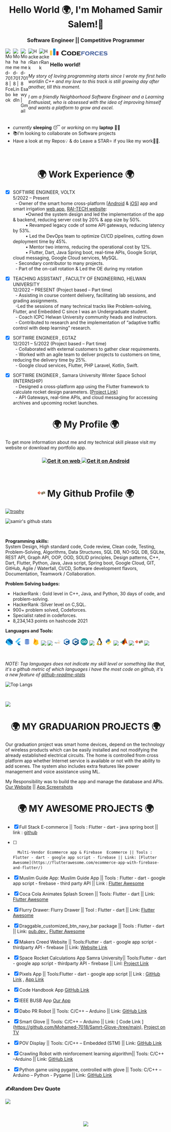 <h1 align="center">Hello World 🌍,  I'm Mohamed Samir Salem!👋 </h1>
<h3 align="center">Software Engineer || Competitive Programmer </h3>


<a href="https://www.facebook.com/mohamed.almasri.5686/">
  <img align="left" alt="Mohamed-7018 | Fcebook" width="24px" src="/assets/facebook.svg"/>
</a>
<a href="https://www.linkedin.com/in/mohamed-samir-9b0b2a203">
  <img align="left" alt="Mohamed-7018 | LinkedIn" width="24px" src="/assets/linkedin.svg"/>
</a>
<a href="mailto:mohamedkhalilalmasri@gmail.com">
  <img align="left" alt="Mohamed-7018 Esawy | Gmail" width="24px" src="https://user-images.githubusercontent.com/80456446/140469108-1a340307-b696-4f83-bd31-27f632bca393.png" />
</a>
<a href="https://www.hackerrank.com/mohamedkhalilal1">
 <img align="left" alt="HackerRank" width="34px" src="https://upload.wikimedia.org/wikipedia/commons/6/65/HackerRank_logo.png"/> 
</a>
<a href="https://www.instagram.com/mohamed_samir_7018/">
 <img align="left" alt="HackerRank" width="34px" src="https://user-images.githubusercontent.com/80456446/140470099-0233261b-373f-43f3-80e4-6be8ff9c9438.png"/> 
</a>
<a href="https://codeforces.com/profile/_Depressed">
 <img align="left" alt="Codeforces" width="180px" src="/assets/Codeforces_logo.svg.png"/> 
</a>
<br/>
<!-- 
    &nbsp; [![HitCount](http://hits.dwyl.com/SatYu26/SatYu26.svg)](http://hits.dwyl.com/SatYu26/SatYu26) 
-->

###  Hello world!
<!---&nbsp;<img src="https://i.pinimg.com/originals/2e/5c/72/2e5c72d2e357c97df0cbd6d63e782989.gif" height="70px">

--->
<p>
  <em>
    My story of loving programming starts since I wrote my first hello worldin C++ and my love to this track is still growing day after another, till this moment. 
    
    
I am a friendly Neighborhood Software Engineer and a Learning Enthusiast, who is obsessed with the idea of improving himself and wants a platform to grow and excel.

  </em>  
</p>

<!-- <a href="https://discord.com/invite/aNEPJcP">
  <img align="left" alt="Mohamed-7018's Discord" width="24px" src="/assets/discord.svg"/> -->
<!-- </a> -->

<!-- <br />
<br /> -->
<br>

-
  <!---<img alt="GIF" src="https://github.com/SatYu26/SatYu26/blob/master/Assets/wave.gif" height="20px" /> --->
  *currently* **sleeping** 😴 or *working* on my **laptop** 👩‍💻
- <!--- <img alt="GIF" src="https://github.com/SatYu26/SatYu26/blob/master/Assets/headbang.gif"  height="20px" /> ---> 📚I’m looking to collaborate on Software projects 
- <!---<img alt="GIF" src="https://github.com/SatYu26/SatYu26/blob/master/Assets/Medal.gif"  height="20px" />---> Have a look at my Repos💡 & do Leave a STAR⭐️ if you like my work👩‍💻.
<br>


<h1 align="center">🌍 Work Experience 🌍 </h1>

- [x] SOFTWRE ENGINEER, VOLTX<br />
5/2022 – Present<br />
    &nbsp;&nbsp;- Owner of the smart home cross-platform [[Android](https://play.google.com/store/apps/details?id=com.intelli.samir.smartbuilding&hl=en&gl=US) & [iOS](https://apps.apple.com/tr/app/intelli-smart-home/id6467123402)] app and smart irrigation [web app](https://demo.raitech-eg.com/), [RAI-TECH website](https://raitech-eg.com/):<br />
   &nbsp;&nbsp;&nbsp;&nbsp;&nbsp;&nbsp;&nbsp;&nbsp;&nbsp;&nbsp;•Owned the system design and led the implementation of the app & backend, reducing server cost by 20% & app size by 50%.  
  &nbsp;&nbsp;&nbsp;&nbsp;&nbsp;&nbsp;&nbsp;&nbsp;&nbsp;&nbsp;•	Revamped legacy code of some API gateways, reducing latency by 53%.<br />
 &nbsp;&nbsp;&nbsp;&nbsp;&nbsp;&nbsp;&nbsp;&nbsp;&nbsp;&nbsp;•	Led the DevOps team to optimize CI/CD pipelines, cutting down deployment time by 45%.<br />
 &nbsp;&nbsp;&nbsp;&nbsp;&nbsp;&nbsp;&nbsp;&nbsp;&nbsp;&nbsp;•	Mentor two interns, reducing the operational cost by 12%.<br />
 &nbsp;&nbsp;&nbsp;&nbsp;&nbsp;&nbsp;&nbsp;&nbsp;&nbsp;&nbsp;•	Flutter, Dart, Java Spring boot, real-time APIs, Google Script, cloud messaging, Google Cloud services, MySQL.<br />
&nbsp;&nbsp;-	Secondary contributor to many projects.<br />
&nbsp;&nbsp;-	Part of the on-call rotation & Led the OE during my rotation<br />



- [x] TEACHING ASSISTANT , FACULTY OF ENGINEERING, HELWAN UNIVERSITY<br/>
12/2022 – PRESENT (Project based – Part time)<br />
&nbsp;&nbsp;-	Assisting in course content delivery, facilitating lab sessions, and grading assignments.<br />
&nbsp;&nbsp;-Led the sessions of many technical tracks like Problem-solving, Flutter, and Embedded C since I was an Undergraduate student.<br />
&nbsp;&nbsp;-	Coach ICPC Helwan University community heads and instructors.<br />
&nbsp;&nbsp;-	Contributed to research and the implementation of “adaptive traffic control with deep learning” research.<br />

  
- [x] SOFTWRE ENGINEER , EGTAZ<br/>
12/2021 – 5/2022 (Project based – Part time)<br />
 &nbsp;&nbsp;- Collaborated with external customers to gather clear requirements.<br />
 &nbsp;&nbsp;- Worked with an agile team to deliver projects to customers on time, reducing the delivery time by 25%.<br />
 &nbsp;&nbsp;- Google cloud services, Flutter, PHP Laravel, Kotlin, Swift.<br />

      

- [x] SOFTWRE ENGINEER , Samara University Winter Space School<br/>
(INTERNSHIP)<br />
 &nbsp;&nbsp;- Designed a cross-platform app using the Flutter framework to calculate rocket design parameters. [[Project Link](https://github.com/Mohamed-7018/Rcoket-Design-App---Samara---Space-Engineering-and-technology-internship---Winter-Space-School)]<br />
&nbsp;&nbsp;-	API Gateways, real-time APIs, and cloud messaging for accessing archives and upcoming rocket launches.<br />


  
<h1 align="center">🌍 My Profile 🌍 </h1>
To get more information about me and my technical skill please visit my website or download my portfolio app.

  <h3 align="center" >
 <a href="https://mohamed-samir-salem-portfolio-flutter-dev.000webhostapp.com/">
 <img src="https://user-images.githubusercontent.com/80456446/167701490-d85af839-f2df-41cd-9466-3b69e4ac2014.png" height="60" width="150"
         alt="Get it on web">
 </a>
   
  <a href="https://drive.google.com/drive/folders/1uKlSlhoh30qzP5l8bscwbThiAcPARaK2?usp=sharing">
 <img src="https://user-images.githubusercontent.com/80456446/140654179-eca56dba-e3a6-4076-8625-de71d8a3a249.png" height="60"
         alt="Get it on Android">
 </a>
   </h3>
 </br>
 
 

<h1 align="center"><code><img height="24px" src="https://raw.githubusercontent.com/github/explore/80688e429a7d4ef2fca1e82350fe8e3517d3494d/topics/git/git.png"></code>
 My Github Profile 🌍 </h1>


[![trophy](https://github-profile-trophy.vercel.app/?username=Mohamed-7018)](https://github.com/ryo-ma/github-profile-trophy)


![samir's github stats](https://github-readme-stats.vercel.app/api?username=Mohamed-7018&count_private=true&show_icons=true&theme=jolly&include_all_commits=true)&nbsp;&nbsp;

<!-- <img align="center" src="https://github-readme-stats.vercel.app/api?username=Mohamed-7018&show_icons=true&include_all_commits=true&theme=algolia" alt="Anurag's github stats"/> -->
<br/>

**Programming skills:**<br/>
System Design, High standard code, Code review, Clean code, Testing, Problem-Solving, Algorithms, Data Structures, SQL DB, NO-SQL DB, SQLite, REST API, Graph API, OOP, OOD, SOLID principles, Design patterns, C++, Dart, Flutter, Python, Java, Java script, Spring boot, Google Cloud, GIT, GitHub, Agile / Waterfall, CI/CD, Software development flavors, Documentation, Teamwork / Collaboration.

**Problem Solving badges:**
- HackerRank : Gold level in C++, Java, and Python, 30 days of code, and problem-solving.
-  HackerRank :Silver level on C,SQL.
- 900+ problem solved, Codeforces.
- Specialist rated in codeforces.
- 8,234,143 points on hashcode 2021

**Languages and Tools:**

<code><img height="24px" src="https://raw.githubusercontent.com/github/explore/80688e429a7d4ef2fca1e82350fe8e3517d3494d/topics/dart/dart.png"></code>
<code><img height="24px" src="https://raw.githubusercontent.com/github/explore/80688e429a7d4ef2fca1e82350fe8e3517d3494d/topics/flutter/flutter.png"></code>
<code><img height="24px" src="https://raw.githubusercontent.com/github/explore/80688e429a7d4ef2fca1e82350fe8e3517d3494d/topics/sql/sql.png"></code>
<code><img height="24px" src="https://raw.githubusercontent.com/github/explore/80688e429a7d4ef2fca1e82350fe8e3517d3494d/topics/firebase/firebase.png"></code>
<code><img height="24px" src="https://upload.wikimedia.org/wikipedia/commons/f/f2/Google_Apps_Script.png"></code>
<code><img height="24px" src="https://img1.pnghut.com/17/9/6/NXj2z95E2B/logo-mysql-mobile-app-development-sqlite-android-software.jpg"></code>
<code><img height="24px" src="https://raw.githubusercontent.com/github/explore/80688e429a7d4ef2fca1e82350fe8e3517d3494d/topics/mysql/mysql.png"></code>
<code><img height="24px" src="https://raw.githubusercontent.com/github/explore/80688e429a7d4ef2fca1e82350fe8e3517d3494d/topics/c/c.png"></code>
<code><img height="24px" src="https://raw.githubusercontent.com/github/explore/80688e429a7d4ef2fca1e82350fe8e3517d3494d/topics/cpp/cpp.png"></code>
<code><img height="24px" src="https://raw.githubusercontent.com/github/explore/80688e429a7d4ef2fca1e82350fe8e3517d3494d/topics/arduino/arduino.png"></code>
<code><img height="24px" src="https://encrypted-tbn0.gstatic.com/images?q=tbn:ANd9GcS9w2hD0G4S57Mtr2NWvkUpRFIIhtVgDQkn7UgJ8QHjUdmzQ4DyeCJCCmkM9QZXXJyskdk&usqp=CAU"></code>
<code><img height="24px" src="https://raw.githubusercontent.com/github/explore/80688e429a7d4ef2fca1e82350fe8e3517d3494d/topics/linux/linux.png"></code>
<code><img height="24px" src="https://raw.githubusercontent.com/github/explore/80688e429a7d4ef2fca1e82350fe8e3517d3494d/topics/python/python.png"></code>
<code><img height="24px" src="https://brandslogos.com/wp-content/uploads/images/large/java-logo-1.png"></code>
<code><img height="24px" src="https://raw.githubusercontent.com/github/explore/80688e429a7d4ef2fca1e82350fe8e3517d3494d/topics/matlab/matlab.png"></code>
<code><img height="24px" src="https://upload.wikimedia.org/wikipedia/commons/thumb/4/44/Spring_Framework_Logo_2018.svg/1200px-Spring_Framework_Logo_2018.svg.png"></code>
<code><img height="24px" src="https://raw.githubusercontent.com/github/explore/80688e429a7d4ef2fca1e82350fe8e3517d3494d/topics/git/git.png"></code>
<code><img height="24px" src="https://logos-download.com/wp-content/uploads/2019/01/Stack_Overflow_Logo.png"></code>





<br/>



*NOTE: Top languages does not indicate my skill level or something like that, it's a github metric of which languages i have the most code on github, it's a new feature of [github-readme-stats](https://github.com/Mohamed-7018/github-readme-stats)*



![Top Langs](https://github-readme-stats.vercel.app/api/top-langs/?username=Mohamed-7018&theme=jolly)&nbsp;&nbsp;
</h1>
<br>

<!-- <br/>

<img align="left" src="https://github-readme-stats.vercel.app/api/top-langs/?username=Mohamed-7018&layout=compact&theme=algolia"/><br/>

<br/><br/><br/><br/>
<br/> <br/> -->

![](https://github-readme-streak-stats.herokuapp.com/?user=Mohamed-7018&theme=jolly)<br/>

<h1 align="center">🌍    MY  GRADUARION PROJECTS   🌍 </h1>
Our graduation project was smart home devices, depend on the technology of wireless products which can be easily installed and not modifying the already established electrical circuits. The home is controlled from cross platform app whether Internet service is available or not with the ability to add scenes. The system also includes extra features like power management and voice assistance using ML.


My Responsibility was to build the app and manage the database and APIs.
[Our Website](https://newfoldergp.000webhostapp.com/?fbclid=IwAR28OB3uM_CMzBiqyeQ8vvO7JpjLFdFCv5cmQNFRWH9pzZoPHHlLTPFWjvg) || [App Screenshots](https://drive.google.com/drive/folders/11CMyTCBLJVtmfvSzhbr7jFCtuXHdqSCR)

<h1 align="center">🌍   
 MY  AWESOME PROJECTS   🌍 </h1>

- [x]   Full Stack E-commerce || Tools : Flutter - dart - java spring boot || link : [github](https://github.com/Mohamed-7018/stylish_ecommerce)                                    
- [ ]		Multi-Vendor Ecommerce app & Firebase  Ecommerce || Tools : Flutter - dart - google app script - firebase || Link: [Flutter Awesome](https://flutterawesome.com/ecommerce-app-with-firebase-and-flutter/)
- [x]	Muslim Guide App: Muslim Guide App || Tools : Flutter - dart - google app script - firebase - third party API || Link : [Flutter Awesome](https://flutterawesome.com/muslim-guide-app-built-with-flutter/)
- [x] Coca Cola Animates Splash Screen || Tools: Flutter - dart || Link: [Flutter Awesome](https://flutterawesome.com/simple-animated-cola-splash-screen-as-shown-below/)
- [x]	Flurry Drawer: Flurry Drawer || Tool : Flutter - dart || Link: [Flutter Awesome](https://flutterawesome.com/a-beautful-drawer-for-flutter/)
- [x]	Draggable_customized_btn_navy_bar package || Tools : Flutter - dart || Link: [pub.dev ](https://pub.dev/packages/draggable_customized_btn_navy_bar), [Flutter Awesome](https://flutterawesome.com/a-bottom-navigation-bar-that-you-can-customize-with-the-options-you-need/)

- [x] Makers Creed Website || Tools:Flutter - dart - google app script - thirdparty API - firebase || Link: [Website Link](https://makerscreed.net/)
- [x]	Space Rocket Calculations App Samra University||  Tools:Flutter - dart - google app script - thirdparty API - firebase || Linl: [Project Link](https://github.com/Mohamed-7018/Rcoket-Design-App---Samara---Space-Engineering-and-technology-internship---Winter-Space-School/)
- [x]	Pixels App ||  Tools:Flutter - dart - google app script || Link : [GitHub Link](https://github.com/Mohamed-7018/Pixels-App/) , [App Link](https://play.google.com/store/apps/details/)
- [x]	Code Handbook App [ GitHub Link](https://github.com/Mohamed-7018/Samir-Code-HandBook/)
- [x]	IEEE BUSB App [ Our App ](https://github.com/Mohamed-7018/Samir-Code-HandBook](https://user-images.githubusercontent.com/80456446/124984858-044fdd80-e03a-11eb-908b-e05f4ca8edd6.mp4)/)
- [x] Dabo PR Robot || Tools: C/C++ – Arduino || Link: [ GitHub Link ](https://github.com/Mohamed-7018/Danbo-PR-Robot-V1.0)
- [x] Smart Glove || Tools: C/C++ – Arduino || Link: [ Code Link ] (https://github.com/Mohamed-7018/Samrt-Glove-/tree/main), [Project on TV ](https://www.youtube.com/watch?v=pfj3uAC5kD0&list=PLy8wlMYqB2WxcivkfnzgsTHAwea9Oxnzd)
- [x] POV Display || Tools: C/C++ – Embedded (STM) || Link: [ GitHub Link ](https://github.com/Mohamed-7018/POV-Display)
- [x] Crawling Robot with reinforcement learning algorithm|| Tools: C/C++ –Arduino || Link: [ GitHub Link ](https://github.com/Mohamed-7018/Crawling-Robot-with-ML)
- [x] Python game using pygame, controlled with glove || Tools: C/C++ –Arduino – Python - Pygame || Link: [ GitHub Link ](https://github.com/Mohamed-7018/Python-game-controlled-with-glove-using-MPU)


### ✍️Random Dev Quote
![](https://quotes-github-readme.vercel.app/api?type=horizontal&theme=radical)



<h1 align="center">
  <img src="https://media.giphy.com/media/jpVnC65DmYeyRL4LHS/giphy.gif" width="20%">
</h1>
<!-- ![thankyou-typography-poster-celebration-text-badge-vector-cal-calligraphy-128549303](https://user-images.githubusercontent.com/80456446/137462532-62f41e8f-c949-48b8-b77d-e967ac3f212f.jpg)
 -->
